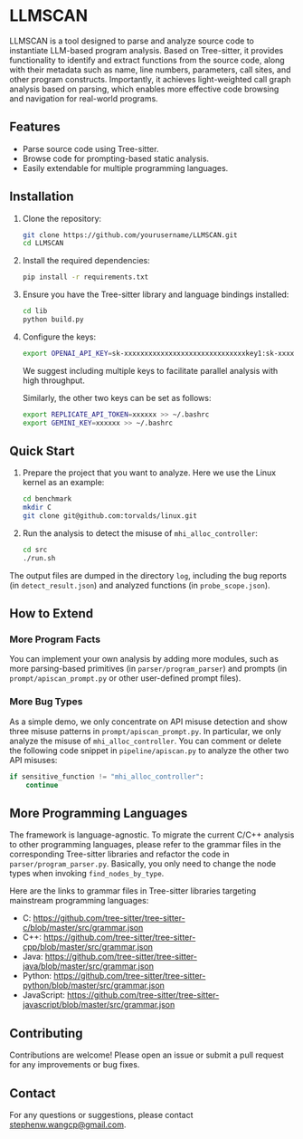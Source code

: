# LLMSCAN

LLMSCAN is a tool designed to parse and analyze source code to instantiate LLM-based program analysis. Based on Tree-sitter, it provides functionality to identify and extract functions from the source code, along with their metadata such as name, line numbers, parameters, call sites, and other program constructs. Importantly, it achieves light-weighted call graph analysis based on parsing, which enables more effective code browsing and navigation for real-world programs.

## Features

- Parse source code using Tree-sitter.
- Browse code for prompting-based static analysis.
- Easily extendable for multiple programming languages.

## Installation

1. Clone the repository:
    ```sh
    git clone https://github.com/yourusername/LLMSCAN.git
    cd LLMSCAN
    ```

2. Install the required dependencies:
    ```sh
    pip install -r requirements.txt
    ```

3. Ensure you have the Tree-sitter library and language bindings installed:
    ```sh
    cd lib
    python build.py
    ```

4. Configure the keys:
    ```sh
    export OPENAI_API_KEY=sk-xxxxxxxxxxxxxxxxxxxxxxxxxxxxxxkey1:sk-xxxxxxxxxxxxxxxxxxxxxxxxxxxxxxkey2:sk-xxxxxxxxxxxxxxxxxxxxxxxxxxxxxxkey3:sk-xxxxxxxxxxxxxxxxxxxxxxxxxxxxxxkey4 >> ~/.bashrc
    ```
    We suggest including multiple keys to facilitate parallel analysis with high throughput.

    Similarly, the other two keys can be set as follows:
    ```sh
    export REPLICATE_API_TOKEN=xxxxxx >> ~/.bashrc
    export GEMINI_KEY=xxxxxx >> ~/.bashrc
    ```

## Quick Start

1. Prepare the project that you want to analyze. Here we use the Linux kernel as an example:
    ```sh
    cd benchmark
    mkdir C
    git clone git@github.com:torvalds/linux.git
    ```

2. Run the analysis to detect the misuse of `mhi_alloc_controller`:
    ```sh
    cd src
    ./run.sh
    ```

The output files are dumped in the directory `log`, including the bug reports (in `detect_result.json`) and analyzed functions (in `probe_scope.json`).

## How to Extend

### More Program Facts

You can implement your own analysis by adding more modules, such as more parsing-based primitives (in `parser/program_parser`) and prompts (in `prompt/apiscan_prompt.py` or other user-defined prompt files).

### More Bug Types

As a simple demo, we only concentrate on API misuse detection and show three misuse patterns in `prompt/apiscan_prompt.py`. In particular, we only analyze the misuse of `mhi_alloc_controller`. You can comment or delete the following code snippet in `pipeline/apiscan.py` to analyze the other two API misuses:
```python
if sensitive_function != "mhi_alloc_controller":
    continue
```

## More Programming Languages

The framework is language-agnostic. To migrate the current C/C++ analysis to other programming languages, please refer to the grammar files in the corresponding Tree-sitter libraries and refactor the code in `parser/program_parser.py`. Basically, you only need to change the node types when invoking `find_nodes_by_type`.

Here are the links to grammar files in Tree-sitter libraries targeting mainstream programming languages:

- C: https://github.com/tree-sitter/tree-sitter-c/blob/master/src/grammar.json
- C++: https://github.com/tree-sitter/tree-sitter-cpp/blob/master/src/grammar.json
- Java: https://github.com/tree-sitter/tree-sitter-java/blob/master/src/grammar.json
- Python: https://github.com/tree-sitter/tree-sitter-python/blob/master/src/grammar.json
- JavaScript: https://github.com/tree-sitter/tree-sitter-javascript/blob/master/src/grammar.json

## Contributing

Contributions are welcome! Please open an issue or submit a pull request for any improvements or bug fixes.

## Contact

For any questions or suggestions, please contact [stephenw.wangcp@gmail.com](mailto:stephenw.wangcp@gmail.com).